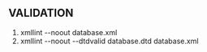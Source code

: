 ## VALIDATION
1) xmllint --noout database.xml
2) xmllint --noout --dtdvalid database.dtd database.xml